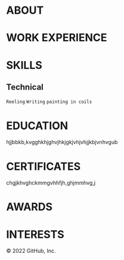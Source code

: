 # ABOUT

# WORK EXPERIENCE







# SKILLS

## Technical

`Reeling` `Writing` `painting in coils`

# EDUCATION
hjjbbkb,kvgghkhjghvjhkjgkjvhjvhjjkbjvnhvgub

# CERTIFICATES
chgjkhvghckmmgvhhfjh,ghjmmhvg,j

# AWARDS


# INTERESTS
© 2022 GitHub, Inc.
